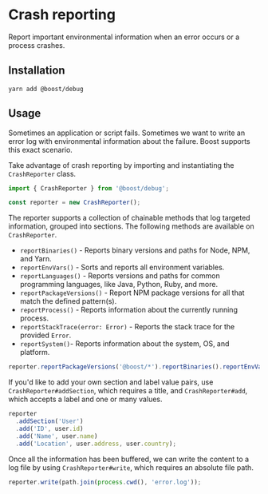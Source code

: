 # Crash reporting

Report important environmental information when an error occurs or a process crashes.

## Installation

```
yarn add @boost/debug
```

## Usage

Sometimes an application or script fails. Sometimes we want to write an error log with environmental
information about the failure. Boost supports this exact scenario.

Take advantage of crash reporting by importing and instantiating the `CrashReporter` class.

```ts
import { CrashReporter } from '@boost/debug';

const reporter = new CrashReporter();
```

The reporter supports a collection of chainable methods that log targeted information, grouped into
sections. The following methods are available on `CrashReporter`.

- `reportBinaries()` - Reports binary versions and paths for Node, NPM, and Yarn.
- `reportEnvVars()` - Sorts and reports all environment variables.
- `reportLanguages()` - Reports versions and paths for common programming languages, like Java,
  Python, Ruby, and more.
- `reportPackageVersions()` - Report NPM package versions for all that match the defined pattern(s).
- `reportProcess()` - Reports information about the currently running process.
- `reportStackTrace(error: Error)` - Reports the stack trace for the provided `Error`.
- `reportSystem()`- Reports information about the system, OS, and platform.

```ts
reporter.reportPackageVersions('@boost/*').reportBinaries().reportEnvVars().reportSystem();
```

If you'd like to add your own section and label value pairs, use `CrashReporter#addSection`, which
requires a title, and `CrashReporter#add`, which accepts a label and one or many values.

```ts
reporter
  .addSection('User')
  .add('ID', user.id)
  .add('Name', user.name)
  .add('Location', user.address, user.country);
```

Once all the information has been buffered, we can write the content to a log file by using
`CrashReporter#write`, which requires an absolute file path.

```ts
reporter.write(path.join(process.cwd(), 'error.log'));
```

